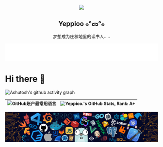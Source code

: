 <p align="center">
  <img width="148" src="https://avatars.githubusercontent.com/u/216249693?v=4">
  <h2 align="center">Yeppioo ๑ᵒᯅᵒ๑</h2>
  <p align="center">梦想成为庄稼地里的读书人.....</p>
</p>

<div align="center">
    <a href="https://Yeppioo.vip/">
    <img src="./w.svg" alt="Typing SVG" />
    </a>
</div>

# Hi there 👋

![Ashutosh's github activity graph](https://github-readme-activity-graph.vercel.app/graph?username=Yeppioo)

| ![GitHub账户最常用语言](https://github-stats.ubrong.com/api/top-langs/?username=Yeppioo&layout=compact&theme=light) | ![Yeppioo.'s GitHub Stats, Rank: A+](https://github-stats.ubrong.com/api?username=Yeppioo&show_icons=true&theme=light) |
| ------------------------------------------------------------------------------------------------------------------ | ----------------------------------------------------------------------------------------------------------------- |

<img src="./header_.png" alt="Typing SVG" />
